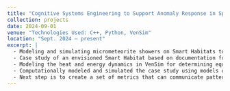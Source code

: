 ```yaml
---
title: "Cognitive Systems Engineering to Support Anomaly Response in Space"
collection: projects
date: 2024-09-01
venue: "Technologies Used: C++, Python, VenSim"
location: "Sept. 2024 – present"
excerpt: |
  - Modeling and simulating micrometeorite showers on Smart Habitats to discover and gather more information for designers.
  - Case study of an envisioned Smart Habitat based on documentation from NASA.
  - Modeling the heat and energy dynamics in VenSim for determining equilibrium.
  - Computationally modeled and simulated the case study using models of physics for heat and other life support systems.
  - Next step is to create a set of metrics that can communicate patterns of interaction in the envisioned space anomaly response.
---
```


